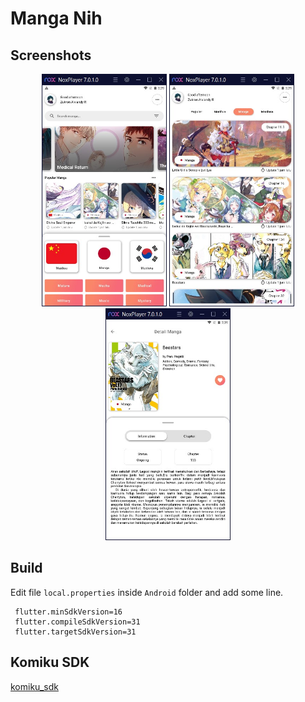 # Manga Nih

## Screenshots

<p align="center">
    <img style="width: 200px" src="screenshots/1.jpg" />
    <img style="width: 200px" src="screenshots/2.jpg" />
    <img style="width: 200px" src="screenshots/3.jpg" />
</p>

## Build

Edit file `local.properties` inside `Android` folder and add some line.

```
 flutter.minSdkVersion=16
 flutter.compileSdkVersion=31
 flutter.targetSdkVersion=31
```

## Komiku SDK

[komiku_sdk](https://github.com/zalviandyr/komiku_sdk)
